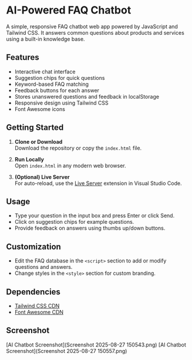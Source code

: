 # AI-Powered FAQ Chatbot

A simple, responsive FAQ chatbot web app powered by JavaScript and Tailwind CSS. It answers common questions about products and services using a built-in knowledge base.

## Features

- Interactive chat interface
- Suggestion chips for quick questions
- Keyword-based FAQ matching
- Feedback buttons for each answer
- Stores unanswered questions and feedback in localStorage
- Responsive design using Tailwind CSS
- Font Awesome icons

## Getting Started

1. **Clone or Download**  
   Download the repository or copy the `index.html` file.

2. **Run Locally**  
   Open `index.html` in any modern web browser.

3. **(Optional) Live Server**  
   For auto-reload, use the [Live Server](https://marketplace.visualstudio.com/items?itemName=ritwickdey.LiveServer) extension in Visual Studio Code.

## Usage

- Type your question in the input box and press Enter or click Send.
- Click on suggestion chips for example questions.
- Provide feedback on answers using thumbs up/down buttons.

## Customization

- Edit the FAQ database in the `<script>` section to add or modify questions and answers.
- Change styles in the `<style>` section for custom branding.

## Dependencies

- [Tailwind CSS CDN](https://cdn.tailwindcss.com)
- [Font Awesome CDN](https://cdnjs.cloudflare.com/ajax/libs/font-awesome/6.4.0/css/all.min.css)

## Screenshot
[AI Chatbot Screenshot](Screenshot 2025-08-27 150543.png)
[AI Chatbot Screenshot](Screenshot 2025-08-27 150557.png)
